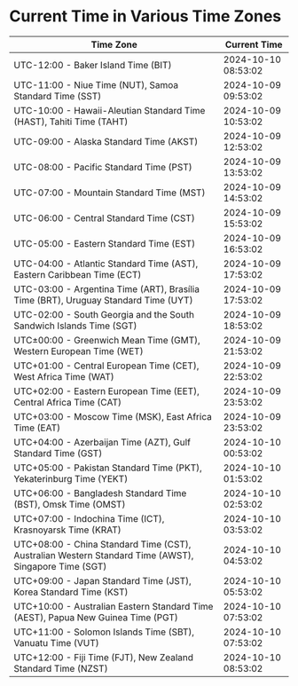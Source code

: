 # Current Time in Various Time Zones

| Time Zone | Current Time |
|-----------|--------------|
| UTC-12:00 - Baker Island Time (BIT) | 2024-10-10 08:53:02 |
| UTC-11:00 - Niue Time (NUT), Samoa Standard Time (SST) | 2024-10-09 09:53:02 |
| UTC-10:00 - Hawaii-Aleutian Standard Time (HAST), Tahiti Time (TAHT) | 2024-10-09 10:53:02 |
| UTC-09:00 - Alaska Standard Time (AKST) | 2024-10-09 12:53:02 |
| UTC-08:00 - Pacific Standard Time (PST) | 2024-10-09 13:53:02 |
| UTC-07:00 - Mountain Standard Time (MST) | 2024-10-09 14:53:02 |
| UTC-06:00 - Central Standard Time (CST) | 2024-10-09 15:53:02 |
| UTC-05:00 - Eastern Standard Time (EST) | 2024-10-09 16:53:02 |
| UTC-04:00 - Atlantic Standard Time (AST), Eastern Caribbean Time (ECT) | 2024-10-09 17:53:02 |
| UTC-03:00 - Argentina Time (ART), Brasília Time (BRT), Uruguay Standard Time (UYT) | 2024-10-09 17:53:02 |
| UTC-02:00 - South Georgia and the South Sandwich Islands Time (SGT) | 2024-10-09 18:53:02 |
| UTC±00:00 - Greenwich Mean Time (GMT), Western European Time (WET) | 2024-10-09 21:53:02 |
| UTC+01:00 - Central European Time (CET), West Africa Time (WAT) | 2024-10-09 22:53:02 |
| UTC+02:00 - Eastern European Time (EET), Central Africa Time (CAT) | 2024-10-09 23:53:02 |
| UTC+03:00 - Moscow Time (MSK), East Africa Time (EAT) | 2024-10-09 23:53:02 |
| UTC+04:00 - Azerbaijan Time (AZT), Gulf Standard Time (GST) | 2024-10-10 00:53:02 |
| UTC+05:00 - Pakistan Standard Time (PKT), Yekaterinburg Time (YEKT) | 2024-10-10 01:53:02 |
| UTC+06:00 - Bangladesh Standard Time (BST), Omsk Time (OMST) | 2024-10-10 02:53:02 |
| UTC+07:00 - Indochina Time (ICT), Krasnoyarsk Time (KRAT) | 2024-10-10 03:53:02 |
| UTC+08:00 - China Standard Time (CST), Australian Western Standard Time (AWST), Singapore Time (SGT) | 2024-10-10 04:53:02 |
| UTC+09:00 - Japan Standard Time (JST), Korea Standard Time (KST) | 2024-10-10 05:53:02 |
| UTC+10:00 - Australian Eastern Standard Time (AEST), Papua New Guinea Time (PGT) | 2024-10-10 07:53:02 |
| UTC+11:00 - Solomon Islands Time (SBT), Vanuatu Time (VUT) | 2024-10-10 07:53:02 |
| UTC+12:00 - Fiji Time (FJT), New Zealand Standard Time (NZST) | 2024-10-10 08:53:02 |
